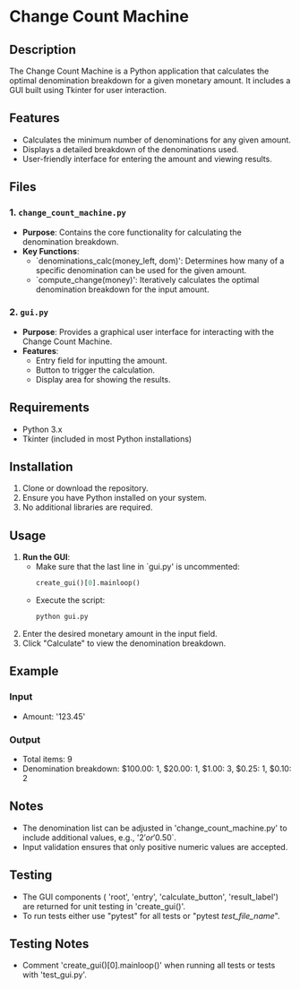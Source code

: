 # Change Count Machine

## Description
The Change Count Machine is a Python application that calculates the optimal denomination breakdown for a given monetary amount. It includes a GUI built using Tkinter for user interaction.

## Features
- Calculates the minimum number of denominations for any given amount.
- Displays a detailed breakdown of the denominations used.
- User-friendly interface for entering the amount and viewing results.

## Files
### 1. `change_count_machine.py`
- **Purpose**: Contains the core functionality for calculating the denomination breakdown.
- **Key Functions**:
  - `denominations_calc(money_left, dom)': Determines how many of a specific denomination can be used for the given amount.
  - `compute_change(money)': Iteratively calculates the optimal denomination breakdown for the input amount.

### 2. `gui.py`
- **Purpose**: Provides a graphical user interface for interacting with the Change Count Machine.
- **Features**:
  - Entry field for inputting the amount.
  - Button to trigger the calculation.
  - Display area for showing the results.

## Requirements
- Python 3.x
- Tkinter (included in most Python installations)

## Installation
1. Clone or download the repository.
2. Ensure you have Python installed on your system.
3. No additional libraries are required.

## Usage
1. **Run the GUI**:
   - Make sure that the last line in `gui.py' is uncommented:
     ```python
     create_gui()[0].mainloop()
     ```
   - Execute the script:
     ```bash
     python gui.py
     ```
2. Enter the desired monetary amount in the input field.
3. Click "Calculate" to view the denomination breakdown.

## Example
### Input
- Amount: '123.45'
  
### Output
- Total items: 9
- Denomination breakdown: $100.00: 1, $20.00: 1, $1.00: 3, $0.25: 1, $0.10: 2

## Notes
- The denomination list can be adjusted in 'change_count_machine.py' to include additional values, e.g., '$2' or '$0.50`.
- Input validation ensures that only positive numeric values are accepted.

## Testing
- The GUI components ( 'root', 'entry', 'calculate_button', 'result_label') are returned for unit testing in 'create_gui()'.
- To run tests either use "pytest" for all tests or "pytest _test_file_name_".

## Testing Notes
- Comment 'create_gui()[0].mainloop()' when running all tests or tests with 'test_gui.py'.
  

